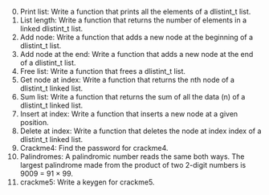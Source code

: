 0. Print list: Write a function that prints all the elements of a dlistint_t list.
1. List length: Write a function that returns the number of elements in a linked dlistint_t list.
2. Add node: Write a function that adds a new node at the beginning of a dlistint_t list.
3. Add node at the end: Write a function that adds a new node at the end of a dlistint_t list.
4. Free list: Write a function that frees a dlistint_t list.
5. Get node at index: Write a function that returns the nth node of a dlistint_t linked list.
6. Sum list: Write a function that returns the sum of all the data (n) of a dlistint_t linked list.
7. Insert at index: Write a function that inserts a new node at a given position.
8. Delete at index: Write a function that deletes the node at index index of a dlistint_t linked list.
9. Crackme4: Find the password for crackme4.
10. Palindromes: A palindromic number reads the same both ways. The largest palindrome made from the product of two 2-digit numbers is 9009 = 91 × 99.
11. crackme5: Write a keygen for crackme5.

